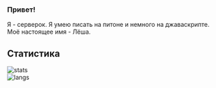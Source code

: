 ### Привет!
Я - серверок. Я умею писать на питоне и немного на джаваскрипте.  
Моё настоящее имя - Лёша.  

## Статистика
![stats](https://github-readme-stats.vercel.app/api?username=server-ok&show_icons=true&theme=radical&locale=en&custom_title=serverok&hide_border=true&border_radius=25&card_width=425)  
![langs](https://github-readme-stats.vercel.app/api/top-langs/?username=server-ok&theme=radical&layout=compact&hide_border=true&border_radius=25&card_width=445)
